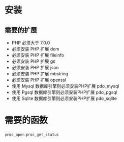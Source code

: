 
# 安装


## 需要的扩展

* PHP 必须大于 7.0.0
* 必须安装 PHP 扩展 dom
* 必须安装 PHP 扩展 fileinfo
* 必须安装 PHP 扩展 gd
* 必须安装 PHP 扩展 json
* 必须安装 PHP 扩展 mbstring
* 必须安装 PHP 扩展 openssl
* 使用 Mysql 数据库引擎则必须安装PHP扩展 pdo_mysql
* 使用 Pgsql 数据库引擎则必须安装PHP扩展 pdo_pgsql
* 使用 Sqlite 数据库引擎则必须安装PHP扩展 pdo_sqlite

# 需要的函数

`proc_open` `proc_get_status`



